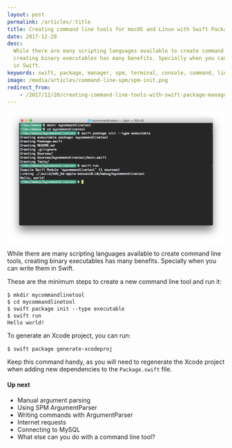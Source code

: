 ```yaml
---
layout: post
permalink: /articles/:title
title: Creating command line tools for macOS and Linux with Swift Package Manager
date: 2017-12-20
desc:
  While there are many scripting languages available to create command line tools,
  creating binary executables has many benefits. Specially when you can write them
  in Swift.
keywords: swift, package, manager, spm, terminal, console, command, line, macOS, OSX, Linux
image: /media/articles/command-line-spm/spm-init.png
redirect_from:
    - /2017/12/20/creating-command-line-tools-with-swift-package-manager.html
---
```


![Creating a new executable](/media/articles/command-line-spm/spm-init.png)

While there are many scripting languages available to create command line tools,
creating binary executables has many benefits. Specially when you can write them
in Swift.

These are the minimum steps to create a new command line tool and run it:

```
$ mkdir mycommandlinetool
$ cd mycommandlinetool
$ swift package init --type executable
$ swift run
Hello world!
```

To generate an Xcode project, you can run:

```
$ swift package generate-xcodeproj
```

Keep this command handy, as you will need to regenerate the Xcode project
when adding new dependencies to the `Package.swift` file.


#### Up next

- Manual argument parsing
- Using SPM ArgumentParser
- Writing commands with ArgumentParser
- Internet requests
- Connecting to MySQL
- What else can you do with a command line tool?
